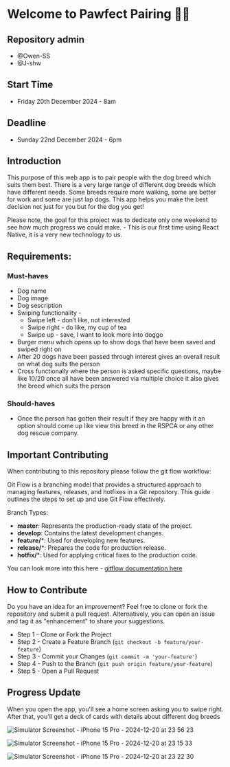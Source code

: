 # Welcome to Pawfect Pairing 🐶🐾

## Repository admin
- @Owen-SS
- @J-shw

## Start Time
- Friday 20th December 2024 - 8am

## Deadline
- Sunday 22nd December 2024 - 6pm

## Introduction

This purpose of this web app is to pair people with the dog breed which suits them best. There is a very large range of different dog breeds which have different needs. Some breeds require more walking, some are better for work and some are just lap dogs. This app helps you make the best decision not just for you but for the dog you get! 

Please note, the goal for this project was to dedicate only one weekend to see how much progress we could make. - This is our first time using React Native, it is a very new technology to us.

## Requirements:

### Must-haves
- Dog name
- Dog image
- Dog sescription
- Swiping functionality -
   - Swipe left - don’t like, not interested
   - Swipe right - do like, my cup of tea
   - Swipe up - save, I want to look more into doggo 
- Burger menu which opens up to show dogs that have been saved and swiped right on
- After 20 dogs have been passed through interest gives an overall result on what dog suits the person
- Cross functionally where the person is asked specific questions, maybe like 10/20 once all have been answered via multiple choice it also gives the breed which suits the person

### Should-haves
- Once the person has gotten their result if they are happy with it an option should come up like view this breed in the RSPCA or any other dog rescue company. 

## Important Contributing

When contributing to this repository please follow the git flow workflow:

Git Flow is a branching model that provides a structured approach to managing features, releases, and hotfixes in a Git repository. This guide outlines the steps to set up and use Git Flow effectively.

Branch Types:

- **master**: Represents the production-ready state of the project.
- **develop**: Contains the latest development changes.
- **feature/***: Used for developing new features.
- **release/***: Prepares the code for production release.
- **hotfix/***: Used for applying critical fixes to the production code.

You can look more into this here - [gitflow documentation here](https://www.atlassian.com/git/tutorials/comparing-workflows/gitflow-workflow)

## How to Contribute
Do you have an idea for an improvement? Feel free to clone or fork the repository and submit a pull request. Alternatively, you can open an issue and tag it as "enhancement" to share your suggestions.

- Step 1 - Clone or Fork the Project
- Step 2 - Create a Feature Branch (`git checkout -b feature/your-feature`)
- Step 3 - Commit your Changes (`git commit -m 'your-feature'`)
- Step 4 - Push to the Branch (`git push origin feature/your-feature`)
- Step 5 - Open a Pull Request

## Progress Update

When you open the app, you'll see a home screen asking you to swipe right. After that, you'll get a deck of cards with details about different dog breeds

![Simulator Screenshot - iPhone 15 Pro - 2024-12-20 at 23 56 23](https://github.com/user-attachments/assets/483926d1-f664-4928-bf94-a8451b6ef7d1)

![Simulator Screenshot - iPhone 15 Pro - 2024-12-20 at 23 15 33](https://github.com/user-attachments/assets/c3f42d61-735c-45a1-af43-774200619c10)

![Simulator Screenshot - iPhone 15 Pro - 2024-12-20 at 23 22 30](https://github.com/user-attachments/assets/ddb3dc06-0510-4dbc-afab-683d954c7a8d)



